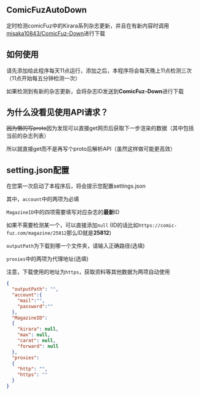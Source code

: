 ## ComicFuzAutoDown

定时检测comicFuz中的Kirara系列杂志更新，并且在有新内容时调用[misaka10843/ComicFuz-Down](https://github.com/misaka10843/ComicFuz-Down)进行下载

## 如何使用

请先添加给此程序每天11点运行，添加之后，本程序将会每天晚上11点检测三次（11点开始每五分钟检测一次）

如果检测到有新的杂志更新，会将杂志ID发送到**ComicFuz-Down**进行下载

## 为什么没看见使用API请求？

~~因为懒的写proto~~因为发现可以直接get网页后获取下一步渲染的数据（其中包括当前的杂志列表）

所以就直接get而不是再写个proto后解析API（虽然这样做可能更高效）

## setting.json配置

在您第一次启动了本程序后，将会提示您配置settings.json

其中，`account`中的两项为必填

`MagazineID`中的四项需要填写对应杂志的**最新**ID

如果不需要检测某一个，可以直接添加`null`
(ID的话比如`https://comic-fuz.com/magazine/25812`那么ID就是**25812**)

`outputPath`为下载到哪一个文件夹，请输入正确路径(选填)

`proxies`中的两项为代理地址(选填)

注意，下载使用的地址为`https`，获取资料等其他数据为两项自动使用
```json
{
  "outputPath": "",
  "account":{
    "mail":"",
    "password":""
  },
  "MagazineID":
  {
    "kirara": null,
    "max": null,
    "carat": null,
    "forward": null
  },
  "proxies":
  {
    "http": "",
    "https": ""
  }
}
```